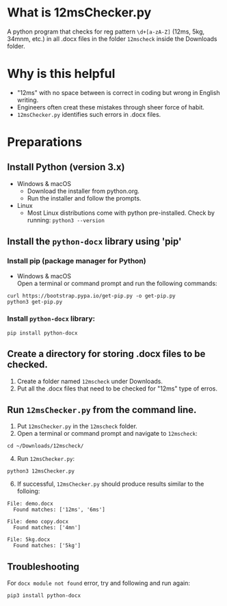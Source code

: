 # What is 12msChecker.py
A python program that checks for reg pattern `\d+[a-zA-Z]` (12ms, 5kg, 34mnm, etc.) in all .docx files in the folder `12mscheck` inside the Downloads folder.

# Why is this helpful
- "12ms" with no space between is correct in coding but wrong in English writing. <br>
- Engineers often creat these mistakes through sheer force of habit. <br>
- `12msChecker.py` identifies such errors in .docx files. <br>

# Preparations
## Install Python (version 3.x)
- Windows & macOS <br>
  - Download the installer from python.org.
  - Run the installer and follow the prompts.
- Linux
  - Most Linux distributions come with python pre-installed. Check by running: `python3 --version`
## Install the `python-docx` library using 'pip'
### Install pip (package manager for Python)
- Windows & macOS <br>
Open a terminal or command prompt and run the following commands: <br>
```
curl https://bootstrap.pypa.io/get-pip.py -o get-pip.py
python3 get-pip.py
```
### Install `python-docx` library: <br>
```
pip install python-docx
```
## Create a directory for storing .docx files to be checked.
1. Create a folder named `12mscheck` under Downloads.
2. Put all the .docx files that need to be checked for "12ms" type of erros. 
## Run `12msChecker.py` from the command line. 
1. Put `12msChecker.py` in the `12mscheck` folder.
2. Open a terminal or command prompt and navigate to `12mscheck`:
```
cd ~/Downloads/12mscheck/
```
4. Run `12msChecker.py`: <br>
```
python3 12msChecker.py
```
6. If successful, `12msChecker.py` should produce results similar to the folloing: <br>
```
File: demo.docx
  Found matches: ['12ms', '6ms']

File: demo copy.docx
  Found matches: ['4mn']

File: 5kg.docx
  Found matches: ['5kg']
```

## Troubleshooting
For `docx module not found` error, try and following and run again:
```
pip3 install python-docx
```


